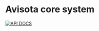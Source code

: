 Avisota core system
===================

[![API DOCS](https://bit3.de/files/Icons/apidocs.png)](http://avisota.github.io/core/)

